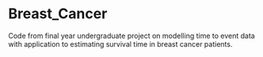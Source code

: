 # Breast_Cancer
Code from final year undergraduate project on modelling time to event data with application to estimating survival time in breast cancer patients.
